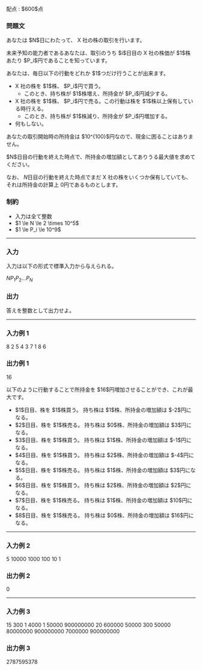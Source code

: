 
<div>

<span>

<span>

<p>
配点 : $600$点
</p>

<div>

<section>

### **問題文**

<p>
あなたは $N$日にわたって、 X 社の株の取引を行います。
</p>

<p>
未来予知の能力者であるあなたは、取引のうち $i$日目の X 社の株価が $1$株あたり $P_i$円であることを知っています。
</p>

<p>
あなたは、毎日以下の行動をどれか $1$つだけ行うことが出来ます。
</p>

<ul>

<li>
X 社の株を $1$株、 $P_i$円で買う。
<ul>

<li>
このとき、持ち株が $1$株増え、所持金が $P_i$円減少する。
</li>

</ul>

</li>

<li>
X 社の株を $1$株、 $P_i$円で売る。この行動は株を $1$株以上保有している時行える。
<ul>

<li>
このとき、持ち株が $1$株減り、所持金が $P_i$円増加する。
</li>

</ul>

</li>

<li>
何もしない。
</li>

</ul>

<p>
あなたの取引開始時の所持金は $10^{100}$円なので、現金に困ることはありません。
</p>

<p>
$N$日目の行動を終えた時点で、所持金の増加額としてありうる最大値を求めてください。

なお、 $N$日目の行動を終えた時点でまだ X 社の株をいくつか保有していても、それは所持金の計算上 $0$円であるものとします。
</p>

</section>

</div>

<div>

<section>

### **制約**

<ul>

<li>
入力は全て整数
</li>

<li>
$1 \le N \le 2 \times 10^5$
</li>

<li>
$1 \le P_i \le 10^9$
</li>

</ul>

</section>

</div>

---

<div>

<div>

<section>

### **入力**

<p>
入力は以下の形式で標準入力から与えられる。
</p>

<div>

$N$$P_1$$P_2$$\dots$$P_N$
</div>

</section>

</div>

<div>

<section>

### **出力**

<p>
答えを整数として出力せよ。
</p>

</section>

</div>

</div>

---

<div>

<section>

### **入力例 1**

<div>

8
2 5 4 3 7 1 8 6

</div>

</section>

</div>

<div>

<section>

### **出力例 1**

<div>

16

</div>

<p>
以下のように行動することで所持金を $16$円増加させることができ、これが最大です。
</p>

<ul>

<li>
$1$日目、株を $1$株買う。 持ち株は $1$株、所持金の増加額は $-2$円になる。
</li>

<li>
$2$日目、株を $1$株売る。 持ち株は $0$株、所持金の増加額は $3$円になる。
</li>

<li>
$3$日目、株を $1$株買う。 持ち株は $1$株、所持金の増加額は $-1$円になる。
</li>

<li>
$4$日目、株を $1$株買う。 持ち株は $2$株、所持金の増加額は $-4$円になる。
</li>

<li>
$5$日目、株を $1$株売る。 持ち株は $1$株、所持金の増加額は $3$円になる。
</li>

<li>
$6$日目、株を $1$株買う。 持ち株は $2$株、所持金の増加額は $2$円になる。
</li>

<li>
$7$日目、株を $1$株売る。 持ち株は $1$株、所持金の増加額は $10$円になる。
</li>

<li>
$8$日目、株を $1$株売る。 持ち株は $0$株、所持金の増加額は $16$円になる。
</li>

</ul>

</section>

</div>

---

<div>

<section>

### **入力例 2**

<div>

5
10000 1000 100 10 1

</div>

</section>

</div>

<div>

<section>

### **出力例 2**

<div>

0

</div>

</section>

</div>

---

<div>

<section>

### **入力例 3**

<div>

15
300 1 4000 1 50000 900000000 20 600000 50000 300 50000 80000000 900000000 7000000 900000000

</div>

</section>

</div>

<div>

<section>

### **出力例 3**

<div>

2787595378

</div>

</section>

</div>

</span>

</span>

</div>
